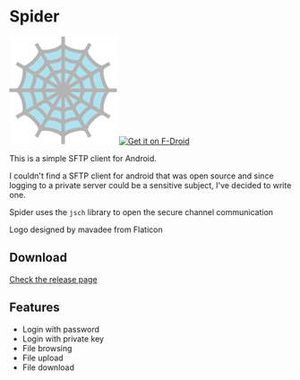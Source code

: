 # Spider
![](app/src/main/res/drawable/logo.png)
[<img alt="Get it on F-Droid" height="80" src="https://gitlab.com/fdroid/artwork/raw/master/badge/get-it-on.png">](https://f-droid.org/packages/org.kknickkk.spider/)


This is a simple SFTP client for Android.

I couldn't find a SFTP client for android that was open source and since logging to a private server could be a sensitive subject, I've decided to write one.

Spider uses the ```jsch``` library to open the secure channel communication


Logo designed by mavadee from Flaticon


## Download


[Check the release page](https://github.com/nickdurante/Spider/releases)

## Features

+ Login with password
+ Login with private key
+ File browsing
+ File upload
+ File download

